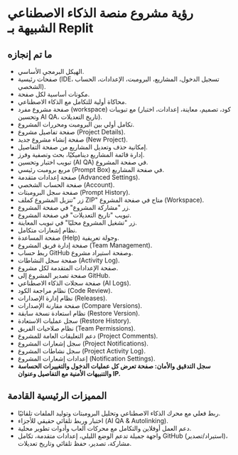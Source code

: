 # رؤية مشروع منصة الذكاء الاصطناعي الشبيهة بـ Replit

## ما تم إنجازه
- الهيكل البرمجي الأساسي.
- صفحات رئيسية (IDE، تسجيل الدخول، المشاريع، البرومبت، الإعدادات، الحساب الشخصي).
- مكونات أساسية لكل صفحة.
- محاكاة أولية للتكامل مع الذكاء الاصطناعي.
- صفحة مشروع مفرد (workspace) مع تبويبات (كود، تصميم، معاينة، إعدادات، اختبار وتحسين AI QA، تاريخ التعديلات).
- تكامل أولي بين البرومبت ومحررات المشروع.
- صفحة تفاصيل مشروع (Project Details).
- صفحة إنشاء مشروع جديد (New Project).
- إمكانية حذف وتعديل المشاريع من صفحة التفاصيل.
- إدارة قائمة المشاريع ديناميكيًا، بحث وتصفية وفرز.
- تبويب اختبار وتحسين (AI QA) في صفحة المشروع.
- مربع برومبت رئيسي (Prompt Box) في صفحة المشاريع.
- صفحة إعدادات متقدمة (Advanced Settings).
- صفحة الحساب الشخصي (Account).
- صفحة سجل البرومبتات (Prompt History).
- زر "تنزيل المشروع كملف ZIP" متاح في صفحة المشروع (Workspace).
- زر "مشاركة المشروع" في صفحة المشروع.
- تبويب "تاريخ التعديلات" في صفحة المشروع.
- زر "تشغيل المشروع محليًا" في تبويب المعاينة.
- نظام إشعارات متكامل.
- صفحة المساعدة (Help) وجولة تعريفية.
- صفحة إدارة فريق المشروع (Team Management).
- ربط حساب GitHub وصفحة استيراد مشروع.
- صفحة سجل النشاطات (Activity Log).
- صفحة الإعدادات المتقدمة لكل مشروع.
- صفحة تصدير المشروع إلى GitHub.
- صفحة سجلات الذكاء الاصطناعي (AI Logs).
- نظام مراجعة الكود (Code Review).
- نظام إدارة الإصدارات (Releases).
- صفحة مقارنة الإصدارات (Compare Versions).
- نظام استعادة نسخة سابقة (Restore Version).
- سجل عمليات الاستعادة (Restore History).
- نظام صلاحيات الفريق (Team Permissions).
- دعم التعليقات العامة للمشروع (Project Comments).
- سجل إشعارات المشروع (Project Notifications).
- سجل نشاطات المشروع (Project Activity Log).
- إعدادات إشعارات المشروع (Notification Settings).
- **سجل التدقيق والأمان: صفحة تعرض كل عمليات الدخول والتغييرات الحساسة والتنبيهات الأمنية مع التفاصيل وعنوان IP.**

## المميزات الرئيسية القادمة
- ربط فعلي مع محرك الذكاء الاصطناعي وتحليل البرومبتات وتوليد الملفات تلقائيًا.
- اختبار وربط تلقائي حقيقي للأجزاء (AI QA & Autolinking).
- دعم العمل أوفلاين والتكامل مع محركات ألعاب وأدوات تطوير محلية.
- واجهة جميلة تدعم الوضع الليلي، إعدادات متقدمة، تكامل GitHub (استيراد/تصدير)، مشاركة، تصدير، حفظ تلقائي وتاريخ تعديلات.